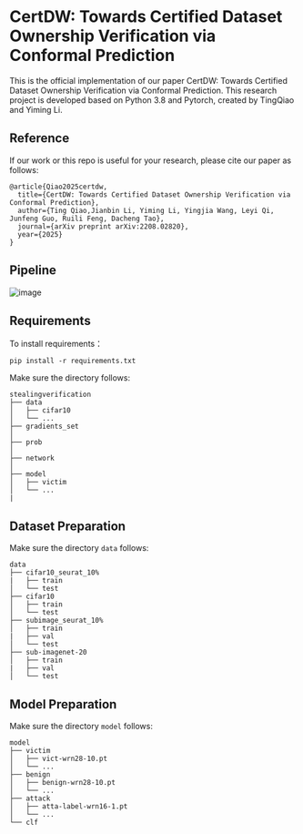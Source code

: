 CertDW: Towards Certified Dataset Ownership Verification via Conformal Prediction
=
This is the official implementation of our paper CertDW: Towards Certified Dataset Ownership Verification via Conformal Prediction. This research project is developed based on Python 3.8 and Pytorch, created by TingQiao and Yiming Li.

Reference
-
If our work or this repo is useful for your research, please cite our paper as follows:
```
@article{Qiao2025certdw,
  title={CertDW: Towards Certified Dataset Ownership Verification via Conformal Prediction},
  author={Ting Qiao,Jianbin Li, Yiming Li, Yingjia Wang, Leyi Qi, Junfeng Guo, Ruili Feng, Dacheng Tao},
  journal={arXiv preprint arXiv:2208.02820},
  year={2025}
}
```


Pipeline
-
![image](https://github.com/user-attachments/assets/342f9130-ffcc-4bb5-b430-7975b49f23c9)

Requirements
-
To install requirements：

`pip install -r requirements.txt`

Make sure the directory follows:

```
stealingverification
├── data
│   ├── cifar10
│   └── ...
├── gradients_set 
│   
├── prob
│   
├── network
│   
├── model
│   ├── victim
│   └── ...
|
```
Dataset Preparation
-
Make sure the directory `data` follows:

```
data
├── cifar10_seurat_10%
|   ├── train
│   └── test
├── cifar10  
│   ├── train
│   └── test
├── subimage_seurat_10%
│   ├── train
|   ├── val
│   └── test
├── sub-imagenet-20
│   ├── train
|   ├── val
│   └── test
```
Model Preparation
-
Make sure the directory `model` follows:

```
model
├── victim
│   ├── vict-wrn28-10.pt
│   └── ...
├── benign
│   ├── benign-wrn28-10.pt
│   └── ...
├── attack
│   ├── atta-label-wrn16-1.pt
│   └── ...
└── clf
```





